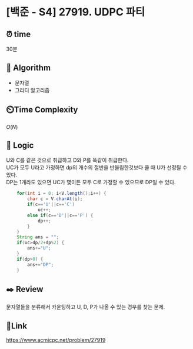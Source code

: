 # [백준 - S4] 27919. UDPC 파티

## ⏰ **time**

30분

## :pushpin: **Algorithm**
- 문자열
- 그리디 알고리즘

## ⏲️**Time Complexity**

$O(N)$

## :round_pushpin: **Logic**

U와 C를 같은 것으로 취급하고 D와 P를 똑같이 취급한다.  
UC가 모두 U라고 가정하면 dp의 개수의 절반을 반올림한것보다 클 때 U가 선정될 수 있다.  
DP는 1개라도 있으면 UC가 몇이든 모두 C로 가정할 수 있으므로 DP일 수 있다.

```java
	for(int i = 0; i<V.length();i++) {
		char c = V.charAt(i);
		if(c=='U'||c=='C')
			uc++;
		else if(c=='D'||c=='P') {
			dp++;
		}
	}
	String ans = "";
	if(uc>dp/2+dp%2) {
		ans+="U";
	}
	if(dp>0) {
		ans+="DP";
	}

```

## :black_nib: **Review**
문자열들을 분류해서 카운팅하고 U, D, P가 나올 수 있는 경우를 찾는 문제.

## 📡**Link**

https://www.acmicpc.net/problem/27919
